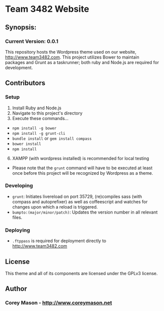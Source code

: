 # Team 3482 Website

## Synopsis:

### Current Version: 0.0.1

This repository hosts the Wordpress theme used on our website, http://www.team3482.com. This project utilizes Bower to maintain packages and Grunt as a taskrunner; both ruby and Node.js are required for development.

## Contributors

### Setup
1. Install Ruby and Node.js
2. Navigate to this project's directory
3. Execute these commands...
  * ```npm install -g bower```
  * ```npm install -g grunt-cli```
  * ```bundle install``` or ```gem install compass```
  * ```bower install```
  * ```npm install```
6. XAMPP (with wordpress installed) is recommended for local testing
  * Please note that the ```grunt``` command will have to be executed at least once before this project will be recognized by Wordpress as a theme.

### Developing
* ```grunt```: Initiates livereload on port 35729, (re)compiles sass (with compass and autoprefixer) as well as coffeescript and watches for changes upon which a reload is triggered.
* ```bumpto:(major/minor/patch)```: Updates the version number in all relevant files.

### Deploying
* ```.ftppass``` is required for deployment directly to http://www.team3482.com

## License

This theme and all of its components are licensed under the GPLv3 license.

## Author

### Corey Mason - http://www.coreymason.net